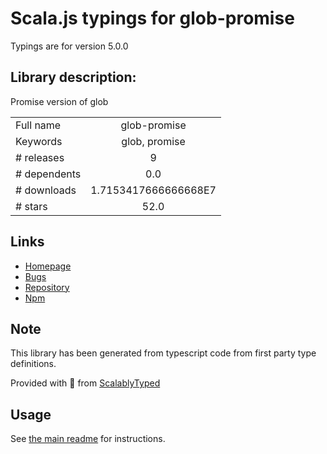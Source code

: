 
# Scala.js typings for glob-promise

Typings are for version 5.0.0

## Library description:
Promise version of glob

|                    |                 |
| ------------------ | :-------------: |
| Full name          | glob-promise |
| Keywords           | glob, promise |
| # releases         | 9 |
| # dependents       | 0.0 |
| # downloads        | 1.7153417666666668E7 |
| # stars            | 52.0 |

## Links
- [Homepage](https://github.com/ahmadnassri/node-glob-promise)
- [Bugs](https://github.com/ahmadnassri/node-glob-promise/issues)
- [Repository](https://github.com/ahmadnassri/node-glob-promise)
- [Npm](https://www.npmjs.com/package/glob-promise)
    


## Note
This library has been generated from typescript code from first party type definitions.

Provided with :purple_heart: from [ScalablyTyped](https://github.com/oyvindberg/ScalablyTyped)

## Usage
See [the main readme](../../readme.md) for instructions.


